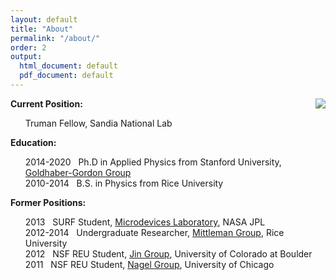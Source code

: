 ```yaml
---
layout: default
title: "About"
permalink: "/about/"
order: 2
output:
  html_document: default
  pdf_document: default
---
```


<img src="{{ site.baseurl }}/img/dsc_0032b.jpg" style="float:right;margin:0px 0px 0px 25px">

**Current Position:**  
<ul style="list-style-type:none;margin-top:0px;">
  <li>Truman Fellow, Sandia National Lab</li>
</ul>  

**Education:**  
<ul style="list-style-type:none;margin-top:0px;">
  <li>2014-2020 &nbsp; Ph.D in Applied Physics from Stanford University, <a href="https://ggg.stanford.edu/"> Goldhaber-Gordon Group</a></li>
  <li>2010-2014 &nbsp; B.S. in Physics from Rice University</a></li>
</ul>  

**Former Positions:**  
<ul style="list-style-type:none;margin-top:0px;">
  <li>2013 &nbsp; SURF Student, <a href="https://microdevices.jpl.nasa.gov/"> Microdevices Laboratory</a>, NASA JPL</li>
  <li>2012-2014 &nbsp; Undergraduate Researcher, <a href="https://www.brown.edu/research/labs/mittleman/"> Mittleman Group</a>, Rice University</a></li>
  <li>2012 &nbsp; NSF REU Student, <a href="https://jila.colorado.edu/jin/"> Jin Group</a>, University of Colorado at Boulder</a></li>
  <li>2011 &nbsp; NSF REU Student, <a href="https://nagelgroup.uchicago.edu/Nagel-Group/index.html"> Nagel Group</a>, University of Chicago</a></li>
</ul>
